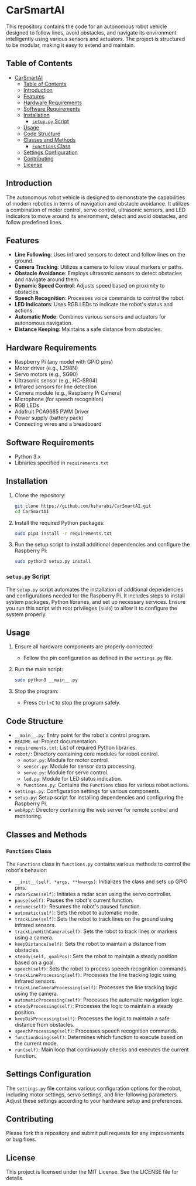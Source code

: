 # CarSmartAI

This repository contains the code for an autonomous robot vehicle designed to follow lines, avoid obstacles, and navigate its environment intelligently using various sensors and actuators. The project is structured to be modular, making it easy to extend and maintain.

## Table of Contents
- [CarSmartAI](#carsmartai)
  - [Table of Contents](#table-of-contents)
  - [Introduction](#introduction)
  - [Features](#features)
  - [Hardware Requirements](#hardware-requirements)
  - [Software Requirements](#software-requirements)
  - [Installation](#installation)
    - [`setup.py` Script](#setuppy-script)
  - [Usage](#usage)
  - [Code Structure](#code-structure)
  - [Classes and Methods](#classes-and-methods)
    - [`Functions` Class](#functions-class)
  - [Settings Configuration](#settings-configuration)
  - [Contributing](#contributing)
  - [License](#license)

## Introduction
The autonomous robot vehicle is designed to demonstrate the capabilities of modern robotics in terms of navigation and obstacle avoidance. It utilizes a combination of motor control, servo control, ultrasonic sensors, and LED indicators to move around its environment, detect and avoid obstacles, and follow predefined lines.

## Features
- **Line Following**: Uses infrared sensors to detect and follow lines on the ground.
- **Camera Tracking**: Utilizes a camera to follow visual markers or paths.
- **Obstacle Avoidance**: Employs ultrasonic sensors to detect obstacles and navigate around them.
- **Dynamic Speed Control**: Adjusts speed based on proximity to obstacles.
- **Speech Recognition**: Processes voice commands to control the robot.
- **LED Indicators**: Uses RGB LEDs to indicate the robot's status and actions.
- **Automatic Mode**: Combines various sensors and actuators for autonomous navigation.
- **Distance Keeping**: Maintains a safe distance from obstacles.

## Hardware Requirements
- Raspberry Pi (any model with GPIO pins)
- Motor driver (e.g., L298N)
- Servo motors (e.g., SG90)
- Ultrasonic sensor (e.g., HC-SR04)
- Infrared sensors for line detection
- Camera module (e.g., Raspberry Pi Camera)
- Microphone (for speech recognition)
- RGB LEDs
- Adafruit PCA9685 PWM Driver
- Power supply (battery pack)
- Connecting wires and a breadboard

## Software Requirements
- Python 3.x
- Libraries specified in `requirements.txt`

## Installation
1. Clone the repository:
    ```bash
    git clone https://github.com/bsharabi/CarSmartAI.git
    cd CarSmartAI
    ```

2. Install the required Python packages:
    ```bash
    sudo pip3 install -r requirements.txt
    ```

3. Run the setup script to install additional dependencies and configure the Raspberry Pi:
    ```bash
    sudo python3 setup.py install
    ```

### `setup.py` Script
The `setup.py` script automates the installation of additional dependencies and configurations needed for the Raspberry Pi. It includes steps to install system packages, Python libraries, and set up necessary services. Ensure you run this script with root privileges (`sudo`) to allow it to configure the system properly.

## Usage
1. Ensure all hardware components are properly connected:
    - Follow the pin configuration as defined in the `settings.py` file.

2. Run the main script:
    ```bash
    sudo python3 __main__.py
    ```

3. Stop the program:
    - Press `Ctrl+C` to stop the program safely.

## Code Structure
- `__main__.py`: Entry point for the robot's control program.
- `README.md`: Project documentation.
- `requirements.txt`: List of required Python libraries.
- `robot/`: Directory containing core modules for robot control.
  - `motor.py`: Module for motor control.
  - `sensor.py`: Module for sensor data processing.
  - `servo.py`: Module for servo control.
  - `led.py`: Module for LED status indication.
  - `functions.py`: Contains the `Functions` class for various robot actions.
- `settings.py`: Configuration settings for various components.
- `setup.py`: Setup script for installing dependencies and configuring the Raspberry Pi.
- `webApp/`: Directory containing the web server for remote control and monitoring.

## Classes and Methods

### `Functions` Class
The `Functions` class in `functions.py` contains various methods to control the robot's behavior:

- `__init__(self, *args, **kwargs)`: Initializes the class and sets up GPIO pins.
- `radarScan(self)`: Initiates a radar scan using the servo controller.
- `pause(self)`: Pauses the robot's current function.
- `resume(self)`: Resumes the robot's paused function.
- `automatic(self)`: Sets the robot to automatic mode.
- `trackLine(self)`: Sets the robot to track lines on the ground using infrared sensors.
- `trackLineWithCamera(self)`: Sets the robot to track lines or markers using a camera.
- `keepDistance(self)`: Sets the robot to maintain a distance from obstacles.
- `steady(self, goalPos)`: Sets the robot to maintain a steady position based on a goal.
- `speech(self)`: Sets the robot to process speech recognition commands.
- `trackLineProcessing(self)`: Processes the line tracking logic using infrared sensors.
- `trackLineCameraProcessing(self)`: Processes the line tracking logic using the camera.
- `automaticProcessing(self)`: Processes the automatic navigation logic.
- `steadyProcessing(self)`: Processes the logic to maintain a steady position.
- `keepDisProcessing(self)`: Processes the logic to maintain a safe distance from obstacles.
- `speechProcessing(self)`: Processes speech recognition commands.
- `functionGoing(self)`: Determines which function to execute based on the current mode.
- `run(self)`: Main loop that continuously checks and executes the current function.

## Settings Configuration
The `settings.py` file contains various configuration options for the robot, including motor settings, servo settings, and line-following parameters. Adjust these settings according to your hardware setup and preferences.

## Contributing
Please fork this repository and submit pull requests for any improvements or bug fixes.

## License
This project is licensed under the MIT License. See the LICENSE file for details.